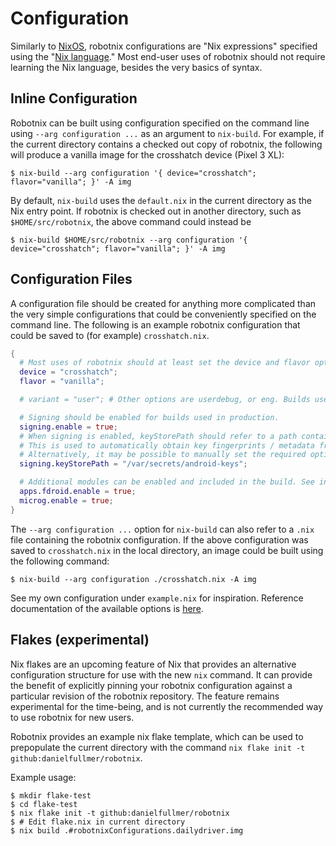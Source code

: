 <!--
SPDX-FileCopyrightText: 2021 Daniel Fullmer and robotnix contributors
SPDX-License-Identifier: MIT
-->

# Configuration

Similarly to [NixOS](https://nixos.org/), robotnix configurations are "Nix expressions" specified using the "[Nix language](https://nixos.org/manual/nix/stable/#ch-expression-language)."
Most end-user uses of robotnix should not require learning the Nix language, besides the very basics of syntax.

## Inline Configuration
Robotnix can be built using configuration specified on the command line using `--arg configuration ...` as an argument to `nix-build`.
For example, if the current directory contains a checked out copy of robotnix, the following will produce a vanilla image for the crosshatch device (Pixel 3 XL):
```shell
$ nix-build --arg configuration '{ device="crosshatch"; flavor="vanilla"; }' -A img
```
By default, `nix-build` uses the `default.nix` in the current directory as the Nix entry point.
If robotnix is checked out in another directory, such as `$HOME/src/robotnix`, the above command could instead be
```shell
$ nix-build $HOME/src/robotnix --arg configuration '{ device="crosshatch"; flavor="vanilla"; }' -A img
```

## Configuration Files
A configuration file should be created for anything more complicated than the very simple configurations that could be conveniently specified on the command line.
The following is an example robotnix configuration that could be saved to (for example) `crosshatch.nix`.
```nix
{
  # Most uses of robotnix should at least set the device and flavor options.
  device = "crosshatch";
  flavor = "vanilla";

  # variant = "user"; # Other options are userdebug, or eng. Builds used in production should use "user"

  # Signing should be enabled for builds used in production.
  signing.enable = true;
  # When signing is enabled, keyStorePath should refer to a path containing keys created by `genereteKeysScript`
  # This is used to automatically obtain key fingerprints / metadata from the generated public keys.
  # Alternatively, it may be possible to manually set the required options like `signing.avb.fingerprint` or `apps.prebuilt.<name>.fingerprint` to avoid including this path.
  signing.keyStorePath = "/var/secrets/android-keys";

  # Additional modules can be enabled and included in the build. See individual module documentation
  apps.fdroid.enable = true;
  microg.enable = true;
}
```

The `--arg configuration ...` option for `nix-build` can also refer to a `.nix` file containing the robotnix configuration.
If the above configuration was saved to `crosshatch.nix` in the local directory, an image could be built using the following command:
```shell
$ nix-build --arg configuration ./crosshatch.nix -A img
```

See my own configuration under `example.nix` for inspiration.
Reference documentation of the available options is [here](options.md).

## Flakes (experimental)
Nix flakes are an upcoming feature of Nix that provides an alternative configuration structure for use with the new `nix` command.
It can provide the benefit of explicitly pinning your robotnix configuration against a particular revision of the robotnix repository.
The feature remains experimental for the time-being, and is not currently the recommended way to use robotnix for new users.

Robotnix provides an example nix flake template, which can be used to prepopulate the current directory with the command `nix flake init -t github:danielfullmer/robotnix`.

Example usage:
```shell
$ mkdir flake-test
$ cd flake-test
$ nix flake init -t github:danielfullmer/robotnix
$ # Edit flake.nix in current directory
$ nix build .#robotnixConfigurations.dailydriver.img
```
